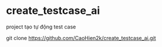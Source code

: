 # create_testcase_ai
project tạo tự động test case

git clone https://github.com/CaoHien2k/create_testcase_ai.git
